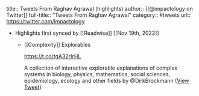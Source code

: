 title:: Tweets From Raghav Agrawal (highlights)
author:: [[@impactology on Twitter]]
full-title:: "Tweets From Raghav Agrawal"
category:: #tweets
url:: https://twitter.com/impactology

- Highlights first synced by [[Readwise]] [[Nov 19th, 2022]]
	- [[Complexity]] Explorables
	  
	  https://t.co/tgA32rIrHL
	  
	  A collection of interactive explorable explanations of complex systems in biology, physics, mathematics, social sciences, epidemiology, ecology and other fields by @DirkBrockmann ([View Tweet](https://twitter.com/impactology/status/1587019939801485312))